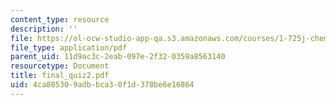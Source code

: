 ```yaml
---
content_type: resource
description: ''
file: https://ol-ocw-studio-app-qa.s3.amazonaws.com/courses/1-725j-chemicals-in-the-environment-fate-and-transport-fall-2004/4ca805309adbbca30f1d378be6e16864_final_quiz2.pdf
file_type: application/pdf
parent_uid: 11d9ac3c-2eab-097e-2f32-0359a8563140
resourcetype: Document
title: final_quiz2.pdf
uid: 4ca80530-9adb-bca3-0f1d-378be6e16864
---
```

